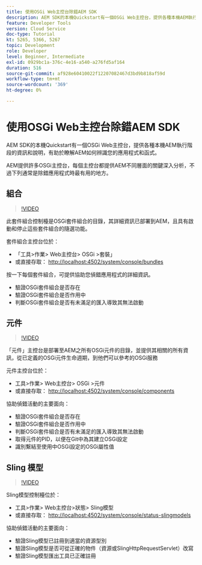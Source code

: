 ```yaml
---
title: 使用OSGi Web主控台除錯AEM SDK
description: AEM SDK的本機Quickstart有一個OSGi Web主控台，提供各種本機AEM執行階段的資訊和說明，有助於瞭解AEM如何辨識您的應用程式和函式。
feature: Developer Tools
version: Cloud Service
doc-type: Tutorial
kt: 5265, 5366, 5267
topic: Development
role: Developer
level: Beginner, Intermediate
exl-id: 0929bc1a-376c-4e16-a540-a276fd5af164
duration: 516
source-git-commit: af928e60410022f12207082467d3bd9b818af59d
workflow-type: tm+mt
source-wordcount: '369'
ht-degree: 0%

---
```


# 使用OSGi Web主控台除錯AEM SDK

AEM SDK的本機Quickstart有一個OSGi Web主控台，提供各種本機AEM執行階段的資訊和說明，有助於瞭解AEM如何辨識您的應用程式和函式。

AEM提供許多OSGi主控台，每個主控台都提供AEM不同層面的關鍵深入分析，不過下列通常是除錯應用程式時最有用的地方。

## 組合

>[!VIDEO](https://video.tv.adobe.com/v/34335?quality=12&learn=on)

此套件組合控制檯是OSGi套件組合的目錄，其詳細資訊已部署到AEM，且具有啟動和停止這些套件組合的隨選功能。

套件組合主控台位於：

+ 「工具>作業> Web主控台> OSGi >套裝」
+ 或直接存取： [http://localhost:4502/system/console/bundles](http://localhost:4502/system/console/bundles)

按一下每個套件組合，可提供協助您偵錯應用程式的詳細資訊。

+ 驗證OSGi套件組合是否存在
+ 驗證OSGi套件組合是否作用中
+ 判斷OSGi套件組合是否有未滿足的匯入導致其無法啟動

## 元件

>[!VIDEO](https://video.tv.adobe.com/v/34336?quality=12&learn=on)

「元件」主控台是部署至AEM之所有OSGi元件的目錄，並提供其相關的所有資訊，從已定義的OSGi元件生命週期，到他們可以參考的OSGi服務

元件主控台位於：

+ 工具>作業> Web主控台> OSGi >元件
+ 或直接存取： [http://localhost:4502/system/console/components](http://localhost:4502/system/console/components)

協助偵錯活動的主要面向：

+ 驗證OSGi套件組合是否存在
+ 驗證OSGi套件組合是否作用中
+ 判斷OSGi套件組合是否有未滿足的匯入導致其無法啟動
+ 取得元件的PID，以便在Git中為其建立OSGi設定
+ 識別繫結至使用中OSGi設定的OSGi屬性值

## Sling 模型

>[!VIDEO](https://video.tv.adobe.com/v/34337?quality=12&learn=on)

Sling模型控制檯位於：

+ 工具>作業> Web主控台>狀態> Sling模型
+ 或直接存取： [http://localhost:4502/system/console/status-slingmodels](http://localhost:4502/system/console/status-slingmodels)

協助偵錯活動的主要面向：

+ 驗證Sling模型已註冊到適當的資源型別
+ 驗證Sling模型是否可從正確的物件（資源或SlingHttpRequestServlet）改寫
+ 驗證Sling模型匯出工具已正確註冊
